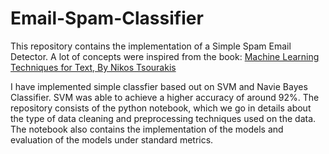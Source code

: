 # Email-Spam-Classifier

This repository contains the implementation of a Simple Spam Email Detector. A lot of concepts were inspired from the book: [Machine Learning Techniques for Text, By Nikos Tsourakis](https://www.packtpub.com/product/machine-learning-techniques-for-text/9781803242385)

I have implemented simple classfier based out on SVM and Navie Bayes Classifier. SVM was able to achieve a higher accuracy of around 92%. The repository consists of the python notebook, which we go in details about the type of data cleaning and preprocessing techniques used on the data. The notebook also contains the implementation of the models and evaluation of the models under standard metrics.

